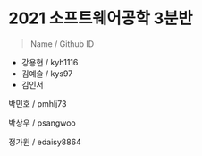# 2021 소프트웨어공학 3분반

> Name  / Github ID

- 강용현  /  kyh1116
- 김예슬  /  kys97
- 김인서

박민호  /  pmhlj73

박상우  /  psangwoo

정가원  /  edaisy8864
